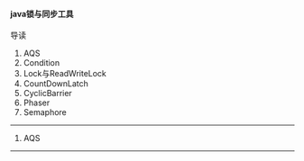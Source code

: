 #### java锁与同步工具
导读
1. AQS
2. Condition
3. Lock与ReadWriteLock
4. CountDownLatch
5. CyclicBarrier
6. Phaser
7. Semaphore

---
1. AQS

---

